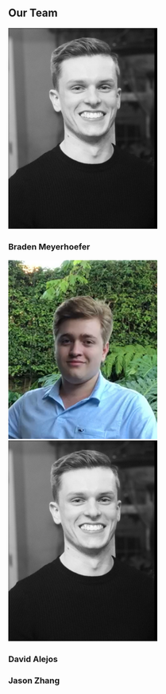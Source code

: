 ## **Our Team**

<img src="media/braden_profile.png" alt="braden" width="300"/>

### Braden Meyerhoefer

<img src="media/david_profile.png" alt="david" width="300"/>

<img src="media/braden_profile.png" alt="jason" width="300"/>

### David Alejos

### Jason Zhang

